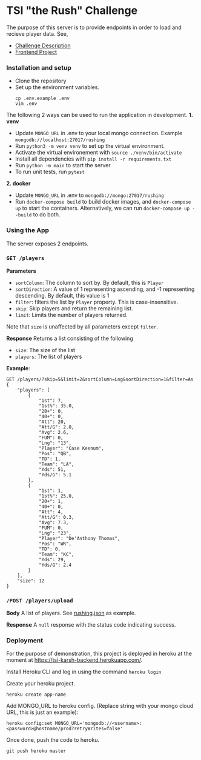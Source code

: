 # TSI "the Rush" Challenge

The purpose of this server is to provide endpoints in order to load and recieve player data. See,
* [Challenge Description](https://github.com/tsicareers/nfl-rushing)
* [Frontend Project](https://github.com/karshh/rushing-fe)

### Installation and setup
- Clone the repository
- Set up the environment variables.
   ```
   cp .env.example .env
   vim .env
   ```
The following 2 ways can be used to run the application in development.
**1. venv**

- Update `MONGO_URL` in .env to your local mongo connection. Example `mongodb://localhost:27017/rushing`
- Run `python3 -m venv venv` to set up the virtual environment.
- Activate the virtual environement with `source ./venv/bin/activate`
- Install all dependencies with `pip install -r requirements.txt`
- Run `python -m main` to start the server
- To run unit tests, run `pytest`

**2. docker**

- Update `MONGO_URL` in .env to `mongodb://mongo:27017/rushing`
- Run `docker-compose build` to build docker images, and `docker-compose up` to start the containers. Alternatively, we can run `docker-compose up --build` to do both.


### Using the App

The server exposes 2 endpoints.


### `GET /players`


**Parameters**
- `sortColumn`: The column to sort by. By default, this is `Player`
- `sortDirection`: A value of 1 representing ascending, and -1 representing descending. By default, this value is 1
- `filter`: filters the list by `Player` property. This is case-insensitive.
- `skip`: Skip players and return the remaining list.
- `limit`: Limits the number of players returned.

Note that `size` is unaffected by all parameters except `filter`.

**Response**
Returns a list consisting of the following
- `size`: The size of the list
- `players`: The list of players

**Example**: 
```
GET /players/?skip=5&limit=2&sortColumn=Lng&sortDirection=1&filter=As
{
    "players": [
        {
            "1st": 7,
            "1st%": 35.0,
            "20+": 0,
            "40+": 0,
            "Att": 20,
            "Att/G": 2.0,
            "Avg": 2.6,
            "FUM": 0,
            "Lng": "13",
            "Player": "Case Keenum",
            "Pos": "QB",
            "TD": 1,
            "Team": "LA",
            "Yds": 51,
            "Yds/G": 5.1
        },
        {
            "1st": 1,
            "1st%": 25.0,
            "20+": 1,
            "40+": 0,
            "Att": 4,
            "Att/G": 0.3,
            "Avg": 7.3,
            "FUM": 0,
            "Lng": "23",
            "Player": "De'Anthony Thomas",
            "Pos": "WR",
            "TD": 0,
            "Team": "KC",
            "Yds": 29,
            "Yds/G": 2.4
        }
    ],
    "size": 12
}
```

### `/POST /players/upload`

**Body**
A list of players. See [rushing.json](https://raw.githubusercontent.com/tsicareers/nfl-rushing/master/rushing.json) as example.

**Response**
A `null` response with the status code indicating success.


### Deployment
For the purpose of demonstration, this project is deployed in heroku at the moment at https://tsi-karsh-backend.herokuapp.com/. 

Install Heroku CLI and log in using the command ```heroku login```

Create your heroku project.
```
heroku create app-name
```
Add MONGO_URL to heroku config. (Replace string with your mongo cloud URL, this is just an example): 
```
heroku config:set MONGO_URL='mongodb://<username>:<password>@hostname/prod?retryWrites=false'
```
Once done, push the code to heroku.
```
git push heroku master
```

